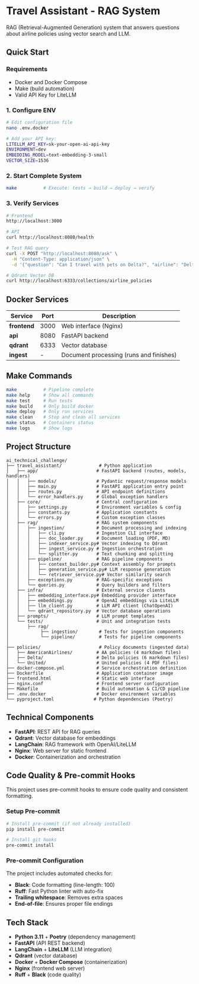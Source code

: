# Travel Assistant - RAG System

RAG (Retrieval-Augmented Generation) system that answers questions about airline policies using vector search and LLM.

## Quick Start

### Requirements
- Docker and Docker Compose
- Make (build automation)
- Valid API Key for LiteLLM

### 1. Configure ENV
```bash
# Edit configuration file
nano .env.docker

# Add your API key:
LITELLM_API_KEY=sk-your-open-ai-api-key
ENVIRONMENT=dev
EMBEDDING_MODEL=text-embedding-3-small
VECTOR_SIZE=1536
```

### 2. Start Complete System
```bash
make          # Execute: tests → build → deploy → verify
```

### 3. Verify Services
```bash
# Frontend
http://localhost:3000

# API
curl http://localhost:8080/health

# Test RAG query
curl -X POST "http://localhost:8080/ask" \
  -H "Content-Type: application/json" \
  -d '{"question": "Can I travel with pets on Delta?", "airline": "Delta", "locale": "en-US"}'

# Qdrant Vector DB
curl http://localhost:6333/collections/airline_policies
```


## Docker Services

| Service | Port | Description |
|----------|--------|-------------|
| **frontend** | 3000 | Web interface (Nginx) |
| **api** | 8080 | FastAPI backend |
| **qdrant** | 6333 | Vector database |
| **ingest** | - | Document processing (runs and finishes) |

## Make Commands

```bash
make          # Pipeline complete
make help     # Show all commands
make test     # Run tests
make build    # Only build docker
make deploy   # Only run services
make clean    # Stop and clean all services
make status   # Containers status
make logs     # Show logs
```

## Project Structure

```
ai_technical_challenge/
├── travel_assistant/              # Python application
│   ├── app/                      # FastAPI backend (routes, models, handlers)
│   │   ├── models/               # Pydantic request/response models
│   │   ├── main.py               # FastAPI application entry point
│   │   ├── routes.py             # API endpoint definitions
│   │   └── error_handlers.py     # Global exception handlers
│   ├── core/                     # Central configuration
│   │   ├── settings.py           # Environment variables & config
│   │   ├── constants.py          # Application constants
│   │   └── errors.py             # Custom exception classes
│   ├── rag/                      # RAG system components
│   │   ├── ingestion/            # Document processing and indexing
│   │   │   ├── cli.py            # Ingestion CLI interface
│   │   │   ├── doc_loader.py     # Document loading (PDF, MD)
│   │   │   ├── indexer_service.py# Vector indexing to Qdrant
│   │   │   ├── ingest_service.py # Ingestion orchestration
│   │   │   └── splitter.py       # Text chunking and splitting
│   │   ├── pipeline/             # RAG pipeline components
│   │   │   ├── context_builder.py# Context assembly for prompts
│   │   │   ├── generation_service.py# LLM response generation
│   │   │   └── retriever_service.py# Vector similarity search
│   │   ├── exceptions.py         # RAG-specific exceptions
│   │   └── queries.py            # Query builders and filters
│   ├── infra/                    # External service clients
│   │   ├── embedding_interface.py# Embedding provider interface
│   │   ├── embeddings.py         # OpenAI embeddings via LiteLLM
│   │   ├── llm_client.py         # LLM API client (ChatOpenAI)
│   │   └── qdrant_repository.py  # Vector database operations
│   ├── prompts/                  # LLM prompt templates
│   └── tests/                    # Unit and integration tests
│       ├── rag/
│            ├── ingestion/        # Tests for ingestion components
│            └── pipeline/         # Tests for pipeline components
│
├── policies/                      # Policy documents (ingested data)
│   ├── AmericanAirlines/         # AA policies (4 markdown files)
│   ├── Delta/                    # Delta policies (6 markdown files)
│   └── United/                   # United policies (4 PDF files)
├── docker-compose.yml            # Service orchestration definition
├── Dockerfile                    # Application container image
├── frontend.html                 # Static web interface
├── nginx.conf                    # Frontend server configuration
├── Makefile                      # Build automation & CI/CD pipeline
├── .env.docker                   # Docker environment variables
└── pyproject.toml               # Python dependencies (Poetry)
```

## Technical Components

- **FastAPI**: REST API for RAG queries
- **Qdrant**: Vector database for embeddings
- **LangChain**: RAG framework with OpenAI/LiteLLM
- **Nginx**: Web server for static frontend
- **Docker**: Containerization and orchestration

## Code Quality & Pre-commit Hooks

This project uses pre-commit hooks to ensure code quality and consistent formatting.

### Setup Pre-commit
```bash
# Install pre-commit (if not already installed)
pip install pre-commit

# Install git hooks
pre-commit install
```

### Pre-commit Configuration
The project includes automated checks for:
- **Black**: Code formatting (line-length: 100)
- **Ruff**: Fast Python linter with auto-fix
- **Trailing whitespace**: Removes extra spaces
- **End-of-file**: Ensures proper file endings

## Tech Stack

- **Python 3.11** + **Poetry** (dependency management)
- **FastAPI** (API REST backend)
- **LangChain** + **LiteLLM** (LLM integration)
- **Qdrant** (vector database)
- **Docker** + **Docker Compose** (containerization)
- **Nginx** (frontend web server)
- **Ruff** + **Black** (code quality)
